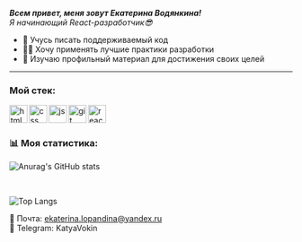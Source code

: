 ___Всем привет, меня зовут Екатерина Водянкина!___
<br/>
_Я начинающий React-разработчик😎_

* 💪 Учусь писать поддерживаемый код
* 👩‍💻 Хочу применять лучшие практики разработки
* 📙 Изучаю профильный материал для достижения своих целей 

***

### Мой стeк:

<img align="left" alt="html" width="32px" src="https://user-images.githubusercontent.com/100767361/192206038-2b194ea8-765f-452b-869d-5d046e7c44ca.png">
<img align="left" alt="css" width="32px" src="https://user-images.githubusercontent.com/100767361/192206269-7955722a-8f0e-46b4-80ef-73dd9e804d19.png">
<img align="left" alt="js" width="32px" src="https://user-images.githubusercontent.com/100767361/192206650-69ba588f-090b-45b4-85f0-d108392effbf.png">
<img align="left" alt="git" width="32px" src="https://user-images.githubusercontent.com/100767361/192206773-abbd38dd-7dcd-47b9-97de-826bd3a30836.png">
<img align="left" alt="react" width="32px" src="https://user-images.githubusercontent.com/100767361/192206913-8dd56161-b169-48e5-a440-12e188f6b5cc.png">

<br/>

<br/>

### 📊 Моя статистика:

![Anurag's GitHub stats](https://github-readme-stats.vercel.app/api?username=EkaterinaVokin&show_icons=true&theme=tokyonight)

<br/>

![Top Langs](https://github-readme-stats.vercel.app/api/top-langs/?username=EkaterinaVokin&layout=compact)



📩 Почта: ekaterina.lopandina@yandex.ru
<br/>
📱 Telegram: KatyaVokin
